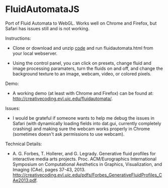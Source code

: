 # FluidAutomataJS
Port of Fluid Automata to WebGL. Works well on Chrome and Firefox, but Safari has issues still and is not working.

Instructions:

- Clone or download and unzip <a href="https://github.com/CreativeCodingLab/FluidAutomataJS/archive/master.zip">code</a> and run fluidautomata.html from your local webserver. 

- Using the control panel, you can click on presets, change fluid and image processing paramaters, turn the fluids on and off, and change the background texture to an image, webcam, video, or colored pixels. 

Demo: 

- A working demo (at least with Chrome and Firefox) can be found at: http://creativecoding.evl.uic.edu/fluidautomata/.

Issues: 

- I would be grateful if someone wants to help me debug the issues in Safari (with dynamically loading fields into dat.gui, currently completely crashing) and making sure the webcam works properly in Chrome (sometimes doesn't ask permissions to use webcam).

Technical Details:

- A. G. Forbes, T. Hollerer, and G. Legrady. Generative fluid profiles for interactive media arts projects. Proc. ACM/Eurographics International Symposium on Computational Aesthetics in Graphics, Visualization, and Imaging (CAe), pages 37-43, 2013. http://creativecoding.evl.uic.edu/pdfs/Forbes_GenerativeFluidProfiles_CAe2013.pdf. 



